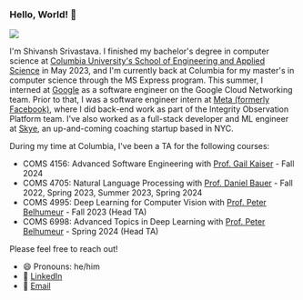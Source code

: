 ### Hello, World! 👋

![](https://komarev.com/ghpvc/?username=ShivanshSrivastava1)

I'm Shivansh Srivastava. I finished my bachelor's degree in computer science at [Columbia University's School of Engineering and Applied Science](https://www.engineering.columbia.edu/) in May 2023, and I'm currently back at Columbia for my master's in computer science through the MS Express program. This summer, I interned at [Google](https://about.google) as a software engineer on the Google Cloud Networking team. Prior to that, I was a software engineer intern at [Meta (formerly Facebook)](https://about.meta.com/), where I did back-end work as part of the Integrity Observation Platform team. I've also worked as a full-stack developer and ML engineer at [Skye](https://joinskye.com/), an up-and-coming coaching startup based in NYC.

During my time at Columbia, I've been a TA for the following courses:
- COMS 4156: Advanced Software Engineering with [Prof. Gail Kaiser](https://www.cs.columbia.edu/~kaiser/) - Fall 2024
- COMS 4705: Natural Language Processing with [Prof. Daniel Bauer](https://www.cs.columbia.edu/~bauer/) - Fall 2022, Spring 2023, Summer 2023, Spring 2024
- COMS 4995: Deep Learning for Computer Vision with [Prof. Peter Belhumeur](https://www.peternbelhumeur.com) - Fall 2023 (Head TA)
- COMS 6998: Advanced Topics in Deep Learning with [Prof. Peter Belhumeur](https://www.peternbelhumeur.com) - Spring 2024 (Head TA)

Please feel free to reach out!
- 😄 Pronouns: he/him
- 🔗 [LinkedIn](https://linkedin.com/in/shivansh-srivastava-cs001/)
- 📧 [Email](mailto:ss5945@columbia.edu)

<!--
**ShivanshSrivastava1/ShivanshSrivastava1** is a ✨ _special_ ✨ repository because its `README.md` (this file) appears on your GitHub profile.

Here are some ideas to get you started:

- 🔭 I’m currently working on ...
- 🌱 I’m currently learning ...
- 👯 I’m looking to collaborate on ...
- 🤔 I’m looking for help with ...
- 💬 Ask me about ...
- 📫 How to reach me: ...
- 😄 Pronouns: ...
- ⚡ Fun fact: ...
-->
